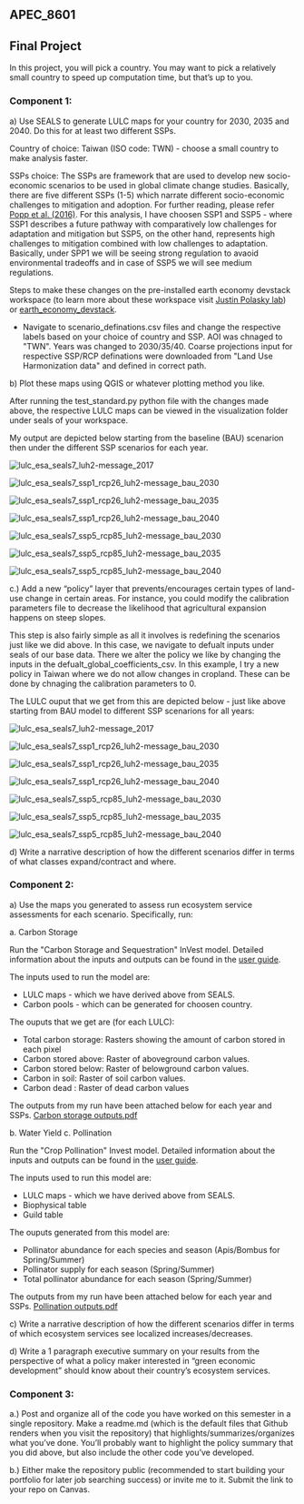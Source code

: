 ## APEC_8601
## Final Project
In this project, you will pick a country. You may want to pick a relatively small country to speed up computation time, but that’s up to you.  
### Component 1: 

a)	Use SEALS to generate LULC maps for your country for 2030, 2035 and 2040. Do this for at least two different SSPs. 

Country of choice: Taiwan (ISO code: TWN) - choose a small country to make analysis faster.

SSPs choice: The SSPs are framework that are used to develop new socio-economic scenarios to be used in global climate change studies. Basically, there are five different SSPs (1-5) which narrate different socio-economic challenges to mitigation and adoption. For further reading, please refer [Popp et al. (2016)](https://www.sciencedirect.com/science/article/pii/S0959378016303399).
For this analysis, I have choosen SSP1 and SSP5 -  where SSP1 describes a future pathway with comparatively low challenges for adaptation and mitigation but SSP5, on the other hand, represents high challenges to mitigation combined with low challenges to adaptation. Basically, under SPP1 we will be seeing strong regulation to avaoid environmental tradeoffs and in case of SSP5 we will see medium regulations. 

Steps to make these changes on the pre-installed earth economy devstack workspace (to learn more about these workspace visit [Justin Polasky lab](https://johnsonpolaskylab.umn.edu)) or [earth_economy_devstack](https://github.com/jandrewjohnson?tab=repositories).
- Navigate to scenario_definations.csv files and change the respective labels based on your choice of country and SSP. AOI was chnaged to "TWN". Years was changed to 2030/35/40. Coarse projections input for respective SSP/RCP definations were downloaded from "Land Use Harmonization data" and defined in correct path.
  
b)	Plot these maps using QGIS or whatever plotting method you like.  

After running the test_standard.py python file with the changes made above, the respective LULC maps can be viewed in the visualization folder under seals of your workspace. 

My output are depicted below starting from the baseline (BAU) scenarion then under the different SSP scenarios for each year.

![lulc_esa_seals7_luh2-message_2017](https://github.com/prayash106/APEC_8601/assets/145133689/9005b66e-9383-44f3-8e79-53fca5f1ae4b)

![lulc_esa_seals7_ssp1_rcp26_luh2-message_bau_2030](https://github.com/prayash106/APEC_8601/assets/145133689/bf8f3048-f074-4514-b9a3-eaa41f3d8366)

![lulc_esa_seals7_ssp1_rcp26_luh2-message_bau_2035](https://github.com/prayash106/APEC_8601/assets/145133689/e39d62ef-1150-40c8-a161-2fc917a2857f)

![lulc_esa_seals7_ssp1_rcp26_luh2-message_bau_2040](https://github.com/prayash106/APEC_8601/assets/145133689/16f9567f-2c2a-4a9b-9e64-06879ea3371f)

![lulc_esa_seals7_ssp5_rcp85_luh2-message_bau_2030](https://github.com/prayash106/APEC_8601/assets/145133689/f4a0a080-ef18-4d37-8ea0-745d44a09bc0)

![lulc_esa_seals7_ssp5_rcp85_luh2-message_bau_2035](https://github.com/prayash106/APEC_8601/assets/145133689/bc375d38-2463-4a87-91bb-2818ad1d67fc)

![lulc_esa_seals7_ssp5_rcp85_luh2-message_bau_2040](https://github.com/prayash106/APEC_8601/assets/145133689/0cbcb614-60c3-4407-b7e0-af00c0192fe5)

c.)	Add a new “policy” layer that prevents/encourages certain types of land-use change in certain areas. For instance, you could modify the calibration parameters file to decrease the likelihood that agricultural expansion happens on steep slopes.

This step is also fairly simple as all it involves is redefining the scenarios just like we did above. In this case, we navigate to defualt inputs under seals of our base data. There we alter the policy we like by changing the inputs in the defualt_global_coefficients_csv. In this example, I try a new policy in Taiwan where we do not allow changes in cropland. These can be done by chnaging the calibration parameters to 0.

The LULC ouput that we get from this are depicted below - just like above starting from BAU model to different SSP scenarions for all years:

![lulc_esa_seals7_luh2-message_2017](https://github.com/prayash106/APEC_8601/assets/145133689/7c473c8e-5039-4623-b2d9-8e86a9b04fe2)

![lulc_esa_seals7_ssp1_rcp26_luh2-message_bau_2030](https://github.com/prayash106/APEC_8601/assets/145133689/4183270e-d200-42ae-a939-f51af5e717c4)

![lulc_esa_seals7_ssp1_rcp26_luh2-message_bau_2035](https://github.com/prayash106/APEC_8601/assets/145133689/d46626f7-5764-48d5-a7f8-9814f2cbb5c9)

![lulc_esa_seals7_ssp1_rcp26_luh2-message_bau_2040](https://github.com/prayash106/APEC_8601/assets/145133689/21a23447-fb66-4425-9f06-6dfe17c89fb7)

![lulc_esa_seals7_ssp5_rcp85_luh2-message_bau_2030](https://github.com/prayash106/APEC_8601/assets/145133689/c085a815-8da3-4972-bf06-64b7a303c480)

![lulc_esa_seals7_ssp5_rcp85_luh2-message_bau_2035](https://github.com/prayash106/APEC_8601/assets/145133689/9a463076-0602-484a-83dc-7b4def1b7504)

![lulc_esa_seals7_ssp5_rcp85_luh2-message_bau_2040](https://github.com/prayash106/APEC_8601/assets/145133689/0014a27d-9c56-4292-aa81-d6463b2045c3)

d)	Write a narrative description of how the different scenarios differ in terms of what classes expand/contract and where.

### Component 2: 

a)	Use the maps you generated to assess run ecosystem service assessments for each scenario. Specifically, run:

a.	Carbon Storage

Run the "Carbon Storage and Sequestration" InVest model. Detailed information about the inputs and outputs can be found in the [user guide](http://releases.naturalcapitalproject.org/invest-userguide/latest/en/carbonstorage.html).

The inputs used to run the model are:
- LULC maps - which we have derived above from SEALS.
- Carbon pools - which can be generated for choosen country.

The ouputs that we get are (for each LULC):
- Total carbon storage: Rasters showing the amount of carbon stored in each pixel
- Carbon stored above: Raster of aboveground carbon values.
- Carbon stored below: Raster of belowground carbon values.
- Carbon in soil: Raster of soil carbon values.
- Carbon dead : Raster of dead carbon values

The outputs from my run have been attached below for each year and SSPs. 
[Carbon storage outputs.pdf](https://github.com/prayash106/APEC_8601/files/15227545/Carbon.storage.outputs.pdf)

b.	Water Yield
c.	Pollination

Run the "Crop Pollination" Invest model. Detailed information about the inputs and outputs can be found in the [user guide](http://releases.naturalcapitalproject.org/invest-userguide/latest/en/croppollination.html).

The inputs used to run this model are:
- LULC maps - which we have derived above from SEALS.
- Biophysical table
- Guild table

The ouputs generated from this model are:
- Pollinator abundance for each species and season (Apis/Bombus for Spring/Summer)
- Pollinator supply for each season (Spring/Summer)
- Total pollinator abundance for each season (Spring/Summer)
  
The outputs from my run have been attached below for each year and SSPs. 
[Pollination outputs.pdf](https://github.com/prayash106/APEC_8601/files/15227690/Pollination.outputs.pdf)

c)	Write a narrative description of how the different scenarios differ in terms of which ecosystem services see localized increases/decreases.


d)	Write a 1 paragraph executive summary on your results from the perspective of what a policy maker interested in “green economic development” should know about their country’s ecosystem services.

### Component 3:
a.)	Post and organize all of the code you have worked on this semester in a single repository. Make a readme.md (which is the default files that Github renders when you visit the repository) that highlights/summarizes/organizes what you’ve done. You’ll probably want to highlight the policy summary that you did above, but also include the other code you’ve developed.

b.)	Either make the repository public (recommended to start building your portfolio for later job searching success) or invite me to it. Submit the link to your repo on Canvas.














